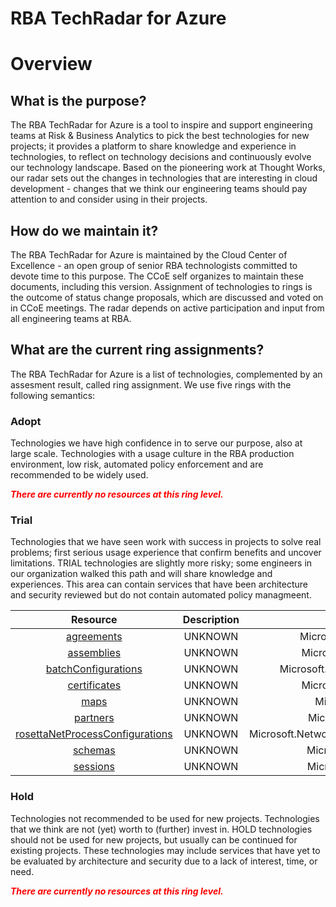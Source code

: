 
RBA TechRadar for Azure
=======================

# Overview

## What is the purpose?


The RBA TechRadar for Azure is a tool to inspire and support engineering teams at Risk & Business Analytics to pick the best technologies for new projects; it provides a platform to share knowledge and experience in technologies, to reflect on technology decisions and continuously evolve our technology landscape.  Based on the pioneering work at Thought Works, our radar sets out the changes in technologies that are interesting in cloud development - changes that we think our engineering teams should pay attention to and consider using in their projects.
## How do we maintain it?


The RBA TechRadar for Azure is maintained by the Cloud Center of Excellence - an open group of senior RBA technologists committed to devote time to this purpose.  The CCoE self organizes to maintain these documents, including this version.  Assignment of technologies to rings is the outcome of status change proposals, which are discussed and voted on in CCoE meetings.  The radar depends on active participation and input from all engineering teams at RBA.
## What are the current ring assignments?


The RBA TechRadar for Azure is a list of technologies, complemented by an assesment result, called ring assignment.  We use five rings with the following semantics:
### Adopt


Technologies we have high confidence in to serve our purpose, also at large scale.  Technologies with a usage culture in the RBA production environment, low risk, automated policy enforcement and are recommended to be widely used.  
  
***<font color="red"> There are currently no resources at this ring level. </font>***
### Trial


Technologies that we have seen work with success in projects to solve real problems;  first serious usage experience that confirm benefits and uncover limitations.  TRIAL technologies are slightly more risky; some engineers in our organization walked this path and will share knowledge and experiences.  This area can contain services that have been architecture and security reviewed but do not contain automated policy managmeent.  

|Resource|Description|Path|Status|
| :---: | :---: | :---: | :---: |
|[agreements](https://github.com/openrba/python-azure-techradar/blob/master/Microsoft.Network/integrationAccounts/agreements/README.md)|UNKNOWN|Microsoft.Network/integrationAccounts/agreements|TRIAL|
|[assemblies](https://github.com/openrba/python-azure-techradar/blob/master/Microsoft.Network/integrationAccounts/assemblies/README.md)|UNKNOWN|Microsoft.Network/integrationAccounts/assemblies|TRIAL|
|[batchConfigurations](https://github.com/openrba/python-azure-techradar/blob/master/Microsoft.Network/integrationAccounts/batchConfigurations/README.md)|UNKNOWN|Microsoft.Network/integrationAccounts/batchConfigurations|TRIAL|
|[certificates](https://github.com/openrba/python-azure-techradar/blob/master/Microsoft.Network/integrationAccounts/certificates/README.md)|UNKNOWN|Microsoft.Network/integrationAccounts/certificates|TRIAL|
|[maps](https://github.com/openrba/python-azure-techradar/blob/master/Microsoft.Network/integrationAccounts/maps/README.md)|UNKNOWN|Microsoft.Network/integrationAccounts/maps|TRIAL|
|[partners](https://github.com/openrba/python-azure-techradar/blob/master/Microsoft.Network/integrationAccounts/partners/README.md)|UNKNOWN|Microsoft.Network/integrationAccounts/partners|TRIAL|
|[rosettaNetProcessConfigurations](https://github.com/openrba/python-azure-techradar/blob/master/Microsoft.Network/integrationAccounts/rosettaNetProcessConfigurations/README.md)|UNKNOWN|Microsoft.Network/integrationAccounts/rosettaNetProcessConfigurations|TRIAL|
|[schemas](https://github.com/openrba/python-azure-techradar/blob/master/Microsoft.Network/integrationAccounts/schemas/README.md)|UNKNOWN|Microsoft.Network/integrationAccounts/schemas|TRIAL|
|[sessions](https://github.com/openrba/python-azure-techradar/blob/master/Microsoft.Network/integrationAccounts/sessions/README.md)|UNKNOWN|Microsoft.Network/integrationAccounts/sessions|TRIAL|

### Hold


Technologies not recommended to be used for new projects. Technologies that we think are not (yet) worth to (further) invest in.  HOLD technologies should not be used for new projects, but usually can be continued for existing projects.  These technologies may include services that have yet to be evaluated by architecture and security due to a lack of interest, time, or need.  
  
***<font color="red"> There are currently no resources at this ring level. </font>***
